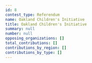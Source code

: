 ```yaml
---
id: 8
contest_type: Referendum
name: Oakland Children's Initiative
title: Oakland Children's Initiative
summary: null
number: null
opposing_organizations: []
total_contributions: []
contributions_by_region: []
contributions_by_type: []
---
```

